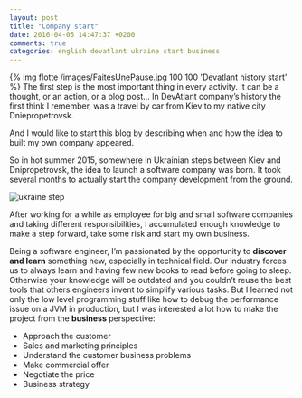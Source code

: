 ```yaml
---
layout: post
title: "Company start"
date: 2016-04-05 14:47:37 +0200
comments: true
categories: english devatlant ukraine start business
---
```


{% img flotte /images/FaitesUnePause.jpg 100 100 'Devatlant history start' %}
The first step is the most important thing in every activity. It can be a thought, or an action, or a blog post…  In DevAtlant company’s history the first think I remember, was a travel by car from Kiev to my native city Dniepropetrovsk.

And I would like to start this blog by describing when and how the idea to built my own company appeared.

<!-- more -->
So in hot summer 2015, somewhere in Ukrainian steps between Kiev and Dnipropetrovsk, 
the idea to launch a software company was born. It took several months to actually start the company development from the ground. 

![ukraine step](/images/ukraine_poltava.jpg "Ukraene Poltava step")

After working for a while as employee for big and small software companies and taking different responsibilities, I accumulated enough knowledge to make a step forward, take some risk and start my own business. 

Being a software engineer, I’m passionated by the opportunity to **discover and learn** something new, especially in technical field. Our industry forces us to always learn and having few new books to read before going to sleep. Otherwise your knowledge will be outdated and you couldn’t reuse the best tools that others engineers invent to simplify various tasks. But I learned not only the low level programming stuff like how to debug the performance issue on a JVM in production, but I was interested a lot how to make the project from the __business__ perspective:

* Approach the customer
* Sales and marketing principles
* Understand the customer business problems
* Make commercial offer
* Negotiate the price
* Business strategy

